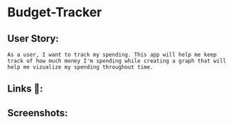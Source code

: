 # Budget-Tracker 
## User Story:
```
As a user, I want to track my spending. This app will help me keep track of how much money I'm spending while creating a graph that will help me vizualize my spending throughout time.
```
## Links 🔗:

## Screenshots:


